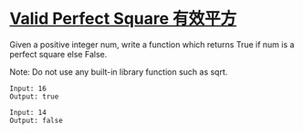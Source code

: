# [Valid Perfect Square 有效平方](https://leetcode.com/explore/challenge/card/may-leetcoding-challenge/535/week-2-may-8th-may-14th/3324/)
Given a positive integer num, write a function which returns True if num is a perfect square else False.

Note: Do not use any built-in library function such as sqrt.

```text
Input: 16
Output: true
```

```text
Input: 14
Output: false
```
